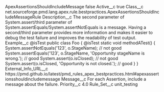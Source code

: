 <?xml version="1.0" encoding="UTF-8"?>
<CustomMetadata xmlns="http://soap.sforce.com/2006/04/metadata" xmlns:xsi="http://www.w3.org/2001/XMLSchema-instance" xmlns:xsd="http://www.w3.org/2001/XMLSchema">
    <label>ApexAssertionsShouldIncludeMessage</label>
    <protected>false</protected>
    <values>
        <field>Active__c</field>
        <value xsi:type="xsd:boolean">true</value>
    </values>
    <values>
        <field>Class__c</field>
        <value xsi:type="xsd:string">net.sourceforge.pmd.lang.apex.rule.bestpractices.ApexAssertionsShouldIncludeMessageRule</value>
    </values>
    <values>
        <field>Description__c</field>
        <value xsi:type="xsd:string">The second parameter of System.assert/third parameter of System.assertEquals/System.assertNotEquals is a message. Having a second/third parameter provides more information and makes it easier to debug the test failure and improves the readability of test output.</value>
    </values>
    <values>
        <field>Example__c</field>
        <value xsi:type="xsd:string">@isTest
public class Foo {
     @isTest
    static void methodATest() {
        System.assertNotEquals(&apos;123&apos;, o.StageName); // not good
        System.assertEquals(&apos;123&apos;, o.StageName, &apos;Opportunity stageName is wrong.&apos;); // good
        System.assert(o.isClosed); // not good
        System.assert(o.isClosed, &apos;Opportunity is not closed.&apos;); // good
    }
}</value>
    </values>
    <values>
        <field>External_Info_URL__c</field>
        <value xsi:type="xsd:string">https://pmd.github.io/latest/pmd_rules_apex_bestpractices.html#apexassertionsshouldincludemessage</value>
    </values>
    <values>
        <field>Message__c</field>
        <value xsi:type="xsd:string">For each Assertion, include a message about the failure.</value>
    </values>
    <values>
        <field>Priority__c</field>
        <value xsi:type="xsd:double">4.0</value>
    </values>
    <values>
        <field>Rule_Set__c</field>
        <value xsi:type="xsd:string">unit_testing</value>
    </values>
</CustomMetadata>
